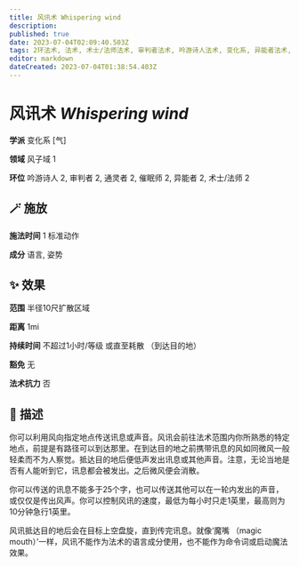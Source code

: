 ```yaml
---
title: 风讯术 Whispering wind
description: 
published: true
date: 2023-07-04T02:09:40.503Z
tags: 2环法术, 法术, 术士/法师法术, 审判者法术, 吟游诗人法术, 变化系, 异能者法术, 催眠师法术, 通灵者法术, 气, 风子域
editor: markdown
dateCreated: 2023-07-04T01:38:54.403Z
---
```


# **风讯术** *Whispering wind*

**学派** 变化系 \[气\] 

**领域** 风子域 1

**环位** 吟游诗人 2, 审判者 2, 通灵者 2, 催眠师 2, 异能者 2, 术士/法师 2

## 🪄 施放

**施法时间** 1 标准动作

**成分** 语言, 姿势

## ✨ 效果  

**范围** 半径10尺扩散区域

**距离** 1mi  

**持续时间** 不超过1小时/等级 或直至耗散 （到达目的地） 

**豁免** 无

**法术抗力** 否

## 📖 描述

你可以利用风向指定地点传送讯息或声音。风讯会前往法术范围内你所熟悉的特定地点，前提是有路径可以到达那里。在到达目的地之前携带讯息的风如同微风一般轻柔而不为人察觉。抵达目的地后便低声发出讯息或其他声音。注意，无论当地是否有人能听到它，讯息都会被发出。之后微风便会消散。

你可以传送的讯息不能多于25个字，也可以传送其他可以在一轮内发出的声音，或仅仅是传出风声。你可以控制风讯的速度，最低为每小时只走1英里，最高则为10分钟急行1英里。

风讯抵达目的地后会在目标上空盘旋，直到传完讯息。就像‘魔嘴 （magic mouth）’一样，风讯不能作为法术的语言成分使用，也不能作为命令词或启动魔法效果。
    